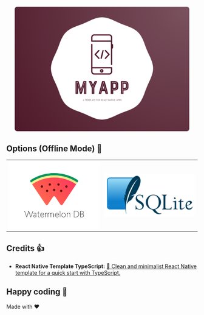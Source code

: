 <p align="center">
  <img width="460" src="img/myapp.png">
</p>

## Options (Offline Mode) 📴

<table>
  <tr>
    <td>
      <a href="https://github.com/proyecto26/MyApp/tree/develop">
        <img src="img/watermelondb.png" width="300">
      </a>
    </td>
    <td>
      <a href="https://github.com/proyecto26/MyApp/tree/master">
        <img src="img/sqlite.png" width="300">
      </a>
    </td>
  </tr>
</table>

## Credits 👍

- **React Native Template TypeScript:** [👾 Clean and minimalist React Native template for a quick start with TypeScript.](https://github.com/react-native-community/react-native-template-typescript)

## Happy coding 💯

Made with ❤️
